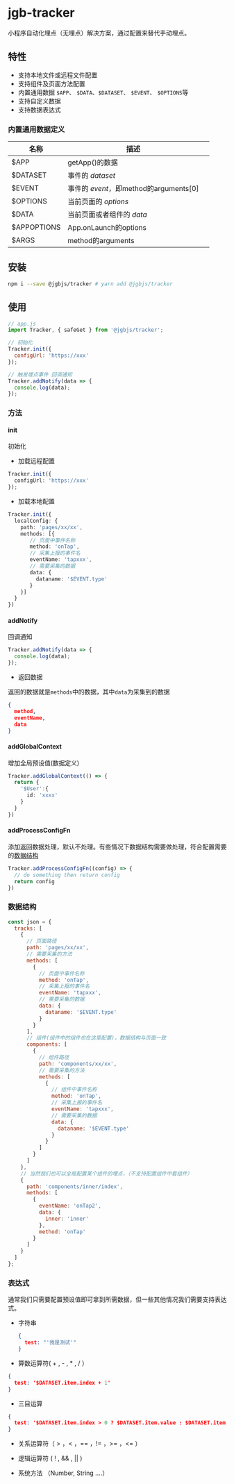 # jgb-tracker

小程序自动化埋点（无埋点）解决方案，通过配置来替代手动埋点。

## 特性

- 支持本地文件或远程文件配置
- 支持组件及页面方法配置
- 内置通用数据 `$APP`、 `$DATA`、`$DATASET`、 `$EVENT`、 `$OPTIONS`等
- 支持自定义数据
- 支持数据表达式

### 内置通用数据定义

| 名称        | 描述                                   |      |
| ----------- | -------------------------------------- | ---- |
| \$APP       | getApp()的数据                         |      |
| \$DATASET   | 事件的 *dataset*                       |      |
| \$EVENT     | 事件的 *event*，即method的arguments[0] |      |
| \$OPTIONS   | 当前页面的 *options*                   |      |
| $DATA       | 当前页面或者组件的 *data*              |      |
| $APPOPTIONS | App.onLaunch的options                  |      |
| $ARGS       | method的arguments                      |      |



## 安装

```sh
npm i --save @jgbjs/tracker # yarn add @jgbjs/tracker
```

## 使用

```js
// app.js
import Tracker, { safeGet } from '@jgbjs/tracker';

// 初始化
Tracker.init({
  configUrl: 'https://xxx'
});

// 触发埋点事件 回调通知
Tracker.addNotify(data => {
  console.log(data);
});
```

### 方法

#### init

初始化

* 加载远程配置

```ts
Tracker.init({
  configUrl: 'https://xxx'
});
```

* 加载本地配置

```ts
Tracker.init({
  localConfig: {
    path: 'pages/xx/xx',
    methods: [{
       // 页面中事件名称
       method: 'onTap',
       // 采集上报的事件名
       eventName: 'tapxxx',
       // 需要采集的数据
       data: {
         dataname: '$EVENT.type'
       }
    }]
  }
})
```

#### addNotify

回调通知

```ts
Tracker.addNotify(data => {
  console.log(data);
});
```

* 返回数据

返回的数据就是`methods`中的数据，其中`data`为采集到的数据

```json
{
  method,
  eventName,
  data
}
```

#### addGlobalContext

增加全局预设值(数据定义)

```ts
Tracker.addGlobalContext(() => {
  return {
    '$User':{
      id: 'xxxx'
    }
  }
})
```

#### addProcessConfigFn

添加返回数据处理，默认不处理。有些情况下数据结构需要做处理，符合配置需要的[数据结构](#数据结构)

```ts
Tracker.addProcessConfigFn((config) => {
  // do something then return config
  return config
})
```



### 数据结构

```js
const json = {
  tracks: [
    {
      // 页面路径
      path: 'pages/xx/xx',
      // 需要采集的方法
      methods: [
        {
          // 页面中事件名称
          method: 'onTap',
          // 采集上报的事件名
          eventName: 'tapxxx',
          // 需要采集的数据
          data: {
            dataname: '$EVENT.type'
          }
        }
      ],
      // 组件(组件中的组件也在这里配置)，数据结构与页面一致
      components: [
        {
          // 组件路径
          path: 'components/xx/xx',
          // 需要采集的方法
          methods: [
            {
              // 组件中事件名称
              method: 'onTap',
              // 采集上报的事件名
              eventName: 'tapxxx',
              // 需要采集的数据
              data: {
                dataname: '$EVENT.type'
              }
            }
          ]
        }
      ]
    },
    // 当然我们也可以全局配置某个组件的埋点，（不支持配置组件中套组件）
    {
      path: 'components/inner/index',
      methods: [
        {
          eventName: 'onTap2',
          data: {
            inner: 'inner'
          },
          method: 'onTap'
        }
      ]
    }
  ]
};
```

### 表达式

通常我们只需要配置预设值即可拿到所需数据，但一些其他情况我们需要支持表达式。

* 字符串

  ```json
  {
  	test: "'我是测试'"
  }
  ```

  

* 算数运算符( + , - , * , / ）

```json
{
  test: '$DATASET.item.index + 1'
}
```

* 三目运算

```json
{
  test: '$DATASET.item.index > 0 ? $DATASET.item.value : $DATASET.item.key'
}
```

* 关系运算符（ > ，< ，== ，!= ，>= ，<= ）

* 逻辑运算符 ( ! , && , || )

* 系统方法 （Number, String ….）